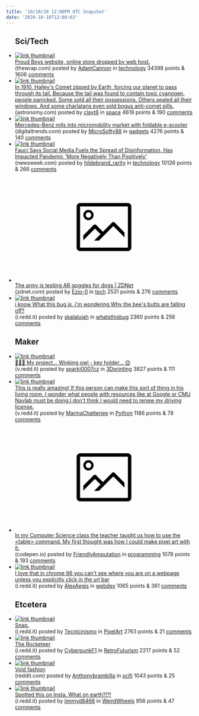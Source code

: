 ```yaml
---
title: '10/10/20 12:00PM UTC Snapshot'
date: '2020-10-10T12:00:03'
---
```

<ul>
<h2>Sci/Tech</h2>

<li><a href='https://www.thewrap.com/proud-boys-website-online-store-dropped-by-web-host/'><img src='https://b.thumbs.redditmedia.com/UT3vW_MUV0dWGhTLNcL9LLWTjUagGlndJNjIY2mSz-U.jpg' alt='link thumbnail'></a><div><div class='linkTitle'><a href='https://www.thewrap.com/proud-boys-website-online-store-dropped-by-web-host/'>Proud Boys website, online store dropped by web host.</a></div>(thewrap.com) posted by <a href='https://www.reddit.com/user/AdamCannon'>AdamCannon</a> in <a href='https://www.reddit.com/r/technology'>technology</a> 34398 points & 1606 <a href='https://www.reddit.com/r/technology/comments/j8c7di/proud_boys_website_online_store_dropped_by_web/'>comments</a></div></li>

<li><a href='https://astronomy.com/news/2020/10/halleys-comet-covid-19-and-the-history-of-miracle-anti-comet-remedies'><img src='https://b.thumbs.redditmedia.com/ICjeNXijgfso27-WYKxl1JILPo-uy-Q7SGitNfm_ToM.jpg' alt='link thumbnail'></a><div><div class='linkTitle'><a href='https://astronomy.com/news/2020/10/halleys-comet-covid-19-and-the-history-of-miracle-anti-comet-remedies'>In 1910, Halley's Comet zipped by Earth, forcing our planet to pass through its tail. Because the tail was found to contain toxic cyanogen, people panicked. Some sold all their possessions. Others sealed all their windows. And some charlatans even sold bogus anti-comet pills.</a></div>(astronomy.com) posted by <a href='https://www.reddit.com/user/clayt6'>clayt6</a> in <a href='https://www.reddit.com/r/space'>space</a> 4619 points & 190 <a href='https://www.reddit.com/r/space/comments/j83pmz/in_1910_halleys_comet_zipped_by_earth_forcing_our/'>comments</a></div></li>

<li><a href='https://www.digitaltrends.com/cars/mercedes-benzs-first-e-scooter-is-rugged-and-foldable/'><img src='https://b.thumbs.redditmedia.com/8NRtldWbyHBRUXsVzT76kAq-QHdyckj3mLTLHlD6Kzc.jpg' alt='link thumbnail'></a><div><div class='linkTitle'><a href='https://www.digitaltrends.com/cars/mercedes-benzs-first-e-scooter-is-rugged-and-foldable/'>Mercedes-Benz rolls into micromobility market with foldable e-scooter</a></div>(digitaltrends.com) posted by <a href='https://www.reddit.com/user/MicroSofty88'>MicroSofty88</a> in <a href='https://www.reddit.com/r/gadgets'>gadgets</a> 4276 points & 140 <a href='https://www.reddit.com/r/gadgets/comments/j80378/mercedesbenz_rolls_into_micromobility_market_with/'>comments</a></div></li>

<li><a href='https://www.newsweek.com/fauci-pandemic-social-media-fuels-spread-disinformation-1537856'><img src='https://b.thumbs.redditmedia.com/ZZhBxQ2D0w-xx86ypnXbGstd-YdPR36DOpeskKweRSw.jpg' alt='link thumbnail'></a><div><div class='linkTitle'><a href='https://www.newsweek.com/fauci-pandemic-social-media-fuels-spread-disinformation-1537856'>Fauci Says Social Media Fuels the Spread of Disinformation, Has Impacted Pandemic 'More Negatively Than Positively'</a></div>(newsweek.com) posted by <a href='https://www.reddit.com/user/hildebrand_rarity'>hildebrand_rarity</a> in <a href='https://www.reddit.com/r/technology'>technology</a> 10126 points & 266 <a href='https://www.reddit.com/r/technology/comments/j81136/fauci_says_social_media_fuels_the_spread_of/'>comments</a></div></li>

<li><a href='https://www.zdnet.com/article/the-army-is-testing-ar-goggles-for-dogs/?ftag=TRE-03-10aaa6b&amp;bhid=28972015400378114215914044855429&amp;mid=13099888&amp;cid=2192645858'><svg version='1.1' viewBox='-34 -14 104 64' preserveAspectRatio='xMidYMid meet' xmlns='http://www.w3.org/2000/svg' xmlns:xlink='http://www.w3.org/1999/xlink'>
    <title>link thumbnail</title>
    <path d='M32,4H4A2,2,0,0,0,2,6V30a2,2,0,0,0,2,2H32a2,2,0,0,0,2-2V6A2,2,0,0,0,32,4ZM4,30V6H32V30Z'></path>
    <path d='M8.92,14a3,3,0,1,0-3-3A3,3,0,0,0,8.92,14Zm0-4.6A1.6,1.6,0,1,1,7.33,11,1.6,1.6,0,0,1,8.92,9.41Z'></path>
    <path d='M22.78,15.37l-5.4,5.4-4-4a1,1,0,0,0-1.41,0L5.92,22.9v2.83l6.79-6.79L16,22.18l-3.75,3.75H15l8.45-8.45L30,24V21.18l-5.81-5.81A1,1,0,0,0,22.78,15.37Z'></path>
    </svg></a><div><div class='linkTitle'><a href='https://www.zdnet.com/article/the-army-is-testing-ar-goggles-for-dogs/?ftag=TRE-03-10aaa6b&amp;bhid=28972015400378114215914044855429&amp;mid=13099888&amp;cid=2192645858'>The army is testing AR goggles for dogs | ZDNet</a></div>(zdnet.com) posted by <a href='https://www.reddit.com/user/Ezio-0'>Ezio-0</a> in <a href='https://www.reddit.com/r/tech'>tech</a> 2531 points & 276 <a href='https://www.reddit.com/r/tech/comments/j84cex/the_army_is_testing_ar_goggles_for_dogs_zdnet/'>comments</a></div></li>

<li><a href='https://i.redd.it/srfqfragb3s51.jpg'><img src='https://b.thumbs.redditmedia.com/JK6sHNLIifE91AstEM1bQJqpzj5GaIEngo3JXJRBsho.jpg' alt='link thumbnail'></a><div><div class='linkTitle'><a href='https://i.redd.it/srfqfragb3s51.jpg'>i know What this bug is, i'm wondering Why the bee's butts are falling off?</a></div>(i.redd.it) posted by <a href='https://www.reddit.com/user/skalalujah'>skalalujah</a> in <a href='https://www.reddit.com/r/whatsthisbug'>whatsthisbug</a> 2360 points & 256 <a href='https://www.reddit.com/r/whatsthisbug/comments/j81fn3/i_know_what_this_bug_is_im_wondering_why_the_bees/'>comments</a></div></li>

<h2>Maker</h2>

<li><a href='https://v.redd.it/mqg5tr2n05s51'><img src='https://a.thumbs.redditmedia.com/Ih0ton9s1f-fAqS-0XqbPgy2A3kPvKMcdpQl412d3P0.jpg' alt='link thumbnail'></a><div><div class='linkTitle'><a href='https://v.redd.it/mqg5tr2n05s51'>🦉🦉🦉 My project... Winking owl - key holder... 😊</a></div>(v.redd.it) posted by <a href='https://www.reddit.com/user/sparki0007cz'>sparki0007cz</a> in <a href='https://www.reddit.com/r/3Dprinting'>3Dprinting</a> 3827 points & 111 <a href='https://www.reddit.com/r/3Dprinting/comments/j885r9/my_project_winking_owl_key_holder/'>comments</a></div></li>

<li><a href='https://v.redd.it/qu7lwb44i2s51'><img src='https://b.thumbs.redditmedia.com/Hbnzs-4pa1i11gLI7bCNCBZHD4-SpOaCHQPP6P-OB1o.jpg' alt='link thumbnail'></a><div><div class='linkTitle'><a href='https://v.redd.it/qu7lwb44i2s51'>This is really amazing! If this person can make this sort of thing in his living room, I wonder what people with resources like at Google or CMU Navlab must be doing.I don't think I would need to renew my driving license.</a></div>(v.redd.it) posted by <a href='https://www.reddit.com/user/MarinaChatterjee'>MarinaChatterjee</a> in <a href='https://www.reddit.com/r/Python'>Python</a> 1186 points & 78 <a href='https://www.reddit.com/r/Python/comments/j7yl1g/this_is_really_amazing_if_this_person_can_make/'>comments</a></div></li>

<li><a href='https://codepen.io/NotBrooks/pen/VwjZNrJ'><svg version='1.1' viewBox='-34 -14 104 64' preserveAspectRatio='xMidYMid meet' xmlns='http://www.w3.org/2000/svg' xmlns:xlink='http://www.w3.org/1999/xlink'>
    <title>link thumbnail</title>
    <path d='M32,4H4A2,2,0,0,0,2,6V30a2,2,0,0,0,2,2H32a2,2,0,0,0,2-2V6A2,2,0,0,0,32,4ZM4,30V6H32V30Z'></path>
    <path d='M8.92,14a3,3,0,1,0-3-3A3,3,0,0,0,8.92,14Zm0-4.6A1.6,1.6,0,1,1,7.33,11,1.6,1.6,0,0,1,8.92,9.41Z'></path>
    <path d='M22.78,15.37l-5.4,5.4-4-4a1,1,0,0,0-1.41,0L5.92,22.9v2.83l6.79-6.79L16,22.18l-3.75,3.75H15l8.45-8.45L30,24V21.18l-5.81-5.81A1,1,0,0,0,22.78,15.37Z'></path>
    </svg></a><div><div class='linkTitle'><a href='https://codepen.io/NotBrooks/pen/VwjZNrJ'>In my Computer Science class the teacher taught us how to use the &lt;table&gt; command. My first thought was how I could make pixel art with it.</a></div>(codepen.io) posted by <a href='https://www.reddit.com/user/FriendlyAmputation'>FriendlyAmputation</a> in <a href='https://www.reddit.com/r/programming'>programming</a> 1078 points & 193 <a href='https://www.reddit.com/r/programming/comments/j8bhbv/in_my_computer_science_class_the_teacher_taught/'>comments</a></div></li>

<li><a href='https://i.redd.it/tt50iqex93s51.png'><img src='https://b.thumbs.redditmedia.com/mQeGbtF098hlYhmvREKsLxNbD8rgRQJy8ERJHTQghkc.jpg' alt='link thumbnail'></a><div><div class='linkTitle'><a href='https://i.redd.it/tt50iqex93s51.png'>I love that in chrome 86 you can't see where you are on a webpage unless you explicitly click in the url bar</a></div>(i.redd.it) posted by <a href='https://www.reddit.com/user/AlexAegis'>AlexAegis</a> in <a href='https://www.reddit.com/r/webdev'>webdev</a> 1065 points & 361 <a href='https://www.reddit.com/r/webdev/comments/j8190p/i_love_that_in_chrome_86_you_cant_see_where_you/'>comments</a></div></li>

<h2>Etcetera</h2>

<li><a href='https://i.redd.it/oikxzcu3l3s51.png'><img src='https://b.thumbs.redditmedia.com/jQNp8Etn_iX2Pg5fASBWwjeiQhmwo-9dOouYaOhMxNw.jpg' alt='link thumbnail'></a><div><div class='linkTitle'><a href='https://i.redd.it/oikxzcu3l3s51.png'>Snap.</a></div>(i.redd.it) posted by <a href='https://www.reddit.com/user/Tecnicinismo'>Tecnicinismo</a> in <a href='https://www.reddit.com/r/PixelArt'>PixelArt</a> 2763 points & 21 <a href='https://www.reddit.com/r/PixelArt/comments/j82ezm/snap/'>comments</a></div></li>

<li><a href='https://i.redd.it/yrtm0hnj23s51.jpg'><img src='https://b.thumbs.redditmedia.com/pACO5ydu1m1-YDbRPkQN30duV0FoO1LLNGy4qV8Tgec.jpg' alt='link thumbnail'></a><div><div class='linkTitle'><a href='https://i.redd.it/yrtm0hnj23s51.jpg'>The Rocketeer</a></div>(i.redd.it) posted by <a href='https://www.reddit.com/user/CyberpunkF1'>CyberpunkF1</a> in <a href='https://www.reddit.com/r/RetroFuturism'>RetroFuturism</a> 2217 points & 52 <a href='https://www.reddit.com/r/RetroFuturism/comments/j80gmd/the_rocketeer/'>comments</a></div></li>

<li><a href='https://www.reddit.com/gallery/j812pf'><img src='https://a.thumbs.redditmedia.com/_eNr51OV5oOZHu1BvFP7t7UTPCmPx1RD0q5WlJWjqa4.jpg' alt='link thumbnail'></a><div><div class='linkTitle'><a href='https://www.reddit.com/gallery/j812pf'>Void fashion</a></div>(reddit.com) posted by <a href='https://www.reddit.com/user/Anthonybrambilla'>Anthonybrambilla</a> in <a href='https://www.reddit.com/r/scifi'>scifi</a> 1043 points & 25 <a href='https://www.reddit.com/r/scifi/comments/j812pf/void_fashion/'>comments</a></div></li>

<li><a href='https://i.redd.it/cp7qso85u4s51.jpg'><img src='https://b.thumbs.redditmedia.com/aq5rIHq0DSrF8alIfluiMj06Y6fYDg5WHz4lZk7W7CQ.jpg' alt='link thumbnail'></a><div><div class='linkTitle'><a href='https://i.redd.it/cp7qso85u4s51.jpg'>Spotted this on Insta. What on earth?!?!</a></div>(i.redd.it) posted by <a href='https://www.reddit.com/user/jimmyd8466'>jimmyd8466</a> in <a href='https://www.reddit.com/r/WeirdWheels'>WeirdWheels</a> 956 points & 47 <a href='https://www.reddit.com/r/WeirdWheels/comments/j8753n/spotted_this_on_insta_what_on_earth/'>comments</a></div></li>

</ul>
